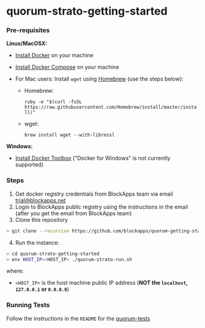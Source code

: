 # quorum-strato-getting-started

<INSERT MARKETING TEXT HERE>


### Pre-requisites

**Linux/MacOSX:**

- [Install Docker](https://www.docker.com/community-edition) on your machine
- [Install Docker Compose](https://docs.docker.com/compose/install/) on your machine

- For Mac users: Install `wget` using [Homebrew](https://brew.sh/) (use the steps below):

    - Homebrew:

        ```ruby -e "$(curl -fsSL https://raw.githubusercontent.com/Homebrew/install/master/install)"```

    - wget:

        ```brew install wget --with-libressl```

**Windows:**

- [Install Docker Toolbox](https://www.docker.com/products/docker-toolbox) ("Docker for Windows" is not currently supported)

### Steps

1. Get docker registry credentials from BlockApps team via email trial@blockapps.net
2. Login to BlockApps public registry using the instructions in the email (after you get the email from BlockApps team)
3. Clone this repository
```bash
> git clone --recursive https://github.com/blockapps/quorum-getting-started.git
```
4. Run the instance:
 
 ```bash
 > cd quorum-strato-getting-started
 > env HOST_IP=<HOST_IP> ./quorum-strato-run.sh
 ```
 where:
 - `<HOST_IP>` is the host machine public IP address (**NOT the `localhost`, `127.0.0.1` or `0.0.0.0`**)

### Running Tests
Follow the instructions in the `README` for the [quorum-tests](https://github.com/blockapps/quorum-tests)
